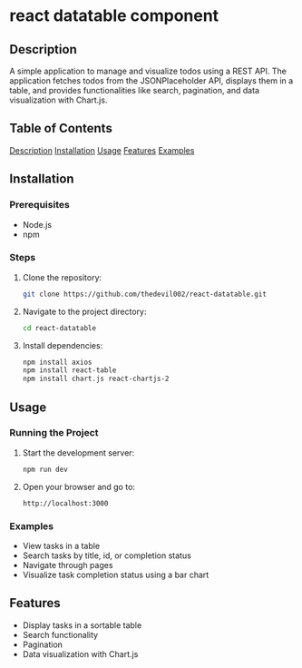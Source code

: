 # react datatable component 

## Description
A simple application to manage and visualize todos using a REST API. The application fetches todos from the JSONPlaceholder API, displays them in a table, and provides functionalities like search, pagination, and data visualization with Chart.js.

## Table of Contents
[Description](#description)
[Installation](#installation)
[Usage](#usage)
[Features](#features)
[Examples](#examples)


## Installation

### Prerequisites
- Node.js
- npm

### Steps
1. Clone the repository:
    ```sh
    git clone https://github.com/thedevil002/react-datatable.git
    ```
2. Navigate to the project directory:
    ```sh
    cd react-datatable
    ```
3. Install dependencies:
    ```sh
    npm install axios
    npm install react-table
    npm install chart.js react-chartjs-2
    ```

## Usage

### Running the Project
1. Start the development server:
    ```sh
    npm run dev
    ```
2. Open your browser and go to:
    ```
    http://localhost:3000
    ```

### Examples
- View tasks in a table
- Search tasks by title, id, or completion status
- Navigate through pages
- Visualize task completion status using a bar chart

## Features
- Display tasks in a sortable table
- Search functionality
- Pagination
- Data visualization with Chart.js
